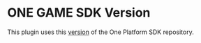 # ONE GAME SDK Version

This plugin uses this [version](https://git.i3d.net/one/ardentblue/one-game-sdk/-/commit/27794c267430610518f59289263da7a7c280f864) of the One Platform SDK repository.
